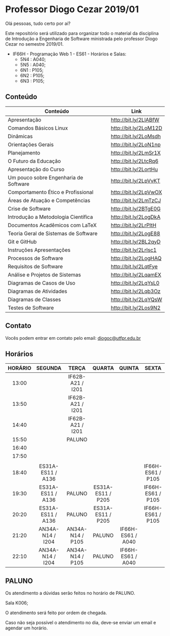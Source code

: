 # Professor Diogo Cezar 2019/01

Olá pessoas, tudo certo por ai?

Este repositório será utilizado para organizar todo o material da disciplina de Introdução a Engenharia de Software ministrada pelo professor Diogo Cezar no semestre 2019/01.

- IF66H - Programação Web 1 - ES61 - Horários e Salas:
  - 5N4 : A040;
  - 5N5 : A040;
  - 6N1 : P105;
  - 6N2 : P105;
  - 6N3 : P105;

## Conteúdo

| Conteúdo                              | Link                  |
| ------------------------------------- | --------------------- |
| Apresentação                          | http://bit.ly/2LlABfW |
| Comandos Básicos Linux                | http://bit.ly/2LoM12D |
| Dinâmicas                             | http://bit.ly/2LoMsdh |
| Orientações Gerais                    | http://bit.ly/2LoN1np |
| Planejamento                          | http://bit.ly/2LmSr1X |
| O Futuro da Educação                  | http://bit.ly/2LtcRq6 |
| Apresentação do Curso                 | http://bit.ly/2LortHu |
| Um pouco sobre Engenharia de Software | http://bit.ly/2LpVvKT |
| Comportamento Ético e Profissional    | http://bit.ly/2LpVwOX |
| Áreas de Atuação e Competências       | http://bit.ly/2LmTzCJ |
| Crise de Software                     | http://bit.ly/2BTgE0G |
| Introdução a Metodologia Científica   | http://bit.ly/2LogDkA |
| Documentos Acadêmicos com LaTeX       | http://bit.ly/2LrPltH |
| Teoria Geral de Sistemas de Software  | http://bit.ly/2LogE88 |
| Git e GitHub                          | http://bit.ly/2BL2qyD |
| Instruções Apresentações              | http://bit.ly/2LrIsc1 |
| Processos de Software                 | http://bit.ly/2LogHAQ |
| Requisitos de Software                | http://bit.ly/2LqtFye |
| Análise e Projetos de Sistemas        | http://bit.ly/2LqamEX |
| Diagramas de Casos de Uso             | http://bit.ly/2LqYsL0 |
| Diagramas de Atividades               | http://bit.ly/2Lqb3Oz |
| Diagramas de Classes                  | http://bit.ly/2LqYQsW |
| Testes de Software                    | http://bit.ly/2Los9N2 |

## Contato

Vocês podem entrar em contato pelo email: diogoc@utfpr.edu.br

## Horários

| HORÁRIO |      SEGUNDA      |      TERÇA       |      QUARTA       |      QUINTA       |       SEXTA       |
| :-----: | :---------------: | :--------------: | :---------------: | :---------------: | :---------------: |
|  13:00  |                   | IF62B-A21 / I201 |                   |                   |                   |
|  13:50  |                   | IF62B-A21 / I201 |                   |                   |                   |
|  14:40  |                   | IF62B-A21 / I201 |                   |                   |                   |
|  15:50  |                   |      PALUNO      |                   |                   |                   |
|  16:40  |                   |                  |                   |                   |                   |
|  17:50  |                   |                  |                   |                   |                   |
|         |                   |                  |                   |                   |                   |
|  18:40  | ES31A-ES11 / A136 |                  |                   |                   | IF66H-ES61 / P105 |
|  19:30  | ES31A-ES11 / A136 |      PALUNO      | ES31A-ES11 / P205 |                   | IF66H-ES61 / P105 |
|  20:20  | ES31A-ES11 / A136 |      PALUNO      | ES31A-ES11 / P205 |                   | IF66H-ES61 / P105 |
|  21:20  | AN34A-N14 / I204  | AN34A-N14 / P105 |      PALUNO       | IF66H-ES61 / A040 |                   |
|  22:10  | AN34A-N14 / I204  | AN34A-N14 / P105 |      PALUNO       | IF66H-ES61 / A040 |                   |

## PALUNO

Os atendimento a dúvidas serão feitos no horário de PALUNO.

Sala K006;

O atendimento será feito por ordem de chegada.

Caso não seja possível o atendimento no dia, deve-se enviar um email e agendar um horário.
